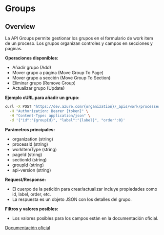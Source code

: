 # Groups

## Overview
La API Groups permite gestionar los grupos en el formulario de work item de un proceso. Los grupos organizan controles y campos en secciones y páginas.

**Operaciones disponibles:**
- Añadir grupo (Add)
- Mover grupo a página (Move Group To Page)
- Mover grupo a sección (Move Group To Section)
- Eliminar grupo (Remove Group)
- Actualizar grupo (Update)

**Ejemplo cURL para añadir un grupo:**
```bash
curl -X POST "https://dev.azure.com/{organization}/_apis/work/processes/{processId}/workItemTypes/{workItemType}/layout/pages/{pageId}/sections/{sectionId}/groups?api-version=7.2-preview.1" \
  -H "Authorization: Bearer {token}" \
  -H "Content-Type: application/json" \
  -d '{"id":"{groupId}", "label":"{label}", "order":0}'
```

**Parámetros principales:**
- organization (string)
- processId (string)
- workItemType (string)
- pageId (string)
- sectionId (string)
- groupId (string)
- api-version (string)

**Request/Response:**
- El cuerpo de la petición para crear/actualizar incluye propiedades como id, label, order, etc.
- La respuesta es un objeto JSON con los detalles del grupo.

**Filtros y valores posibles:**
- Los valores posibles para los campos están en la documentación oficial.

[Documentación oficial](https://learn.microsoft.com/en-us/rest/api/azure/devops/processes/groups?view=azure-devops-rest-7.2)
